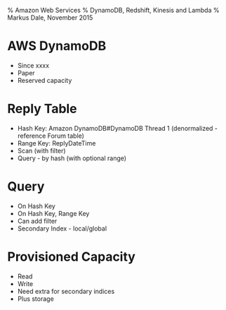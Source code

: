 % Amazon Web Services
% DynamoDB, Redshift, Kinesis and Lambda
% Markus Dale, November 2015

# AWS DynamoDB
* Since xxxx
* Paper
* Reserved capacity

# Reply Table
* Hash Key: Amazon DynamoDB#DynamoDB Thread 1 (denormalized - reference Forum table)
* Range Key: ReplyDateTime
* Scan (with filter)
* Query - by hash (with optional range)

# Query
* On Hash Key
* On Hash Key, Range Key
* Can add filter
* Secondary Index - local/global

# Provisioned Capacity
* Read
* Write
* Need extra for secondary indices
* Plus storage
